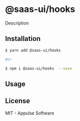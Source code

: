 # @saas-ui/hooks

Description

## Installation

```sh
$ yarn add @saas-ui/hooks

#or

$ npm i @saas-ui/hooks  --save
```

## Usage

## License

MIT - Appulse Software
